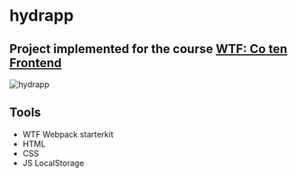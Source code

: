 # hydrapp
## Project implemented for the course [WTF: Co ten Frontend](https://cotenfrontend.pl/)

![hydrapp](https://user-images.githubusercontent.com/55924542/227776772-a964f114-5746-4d86-a56e-cbe029de2a93.png)

## Tools
- WTF Webpack starterkit
- HTML
- CSS
- JS LocalStorage
